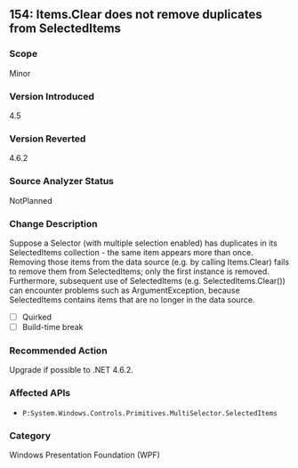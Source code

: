 ## 154: Items.Clear does not remove duplicates from SelectedItems

### Scope
Minor

### Version Introduced
4.5

### Version Reverted
4.6.2

### Source Analyzer Status
NotPlanned

### Change Description
Suppose a Selector (with multiple selection enabled) has duplicates in its SelectedItems
collection - the same item appears more than once.  Removing those items from the
data source (e.g. by calling Items.Clear) fails to remove them from SelectedItems;
only the first instance is removed.  Furthermore, subsequent use of SelectedItems
(e.g. SelectedItems.Clear()) can encounter problems such as ArgumentException, because
SelectedItems contains items that are no longer in the data source.

- [ ] Quirked
- [ ] Build-time break

### Recommended Action
Upgrade if possible to .NET 4.6.2.

### Affected APIs
* `P:System.Windows.Controls.Primitives.MultiSelector.SelectedItems`

### Category
Windows Presentation Foundation (WPF)

<!--
    ### Original Bug
    154627
-->


